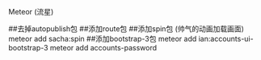 Meteor (流星)

##去掉autopublish包
##添加route包
##添加spin包 (帅气的动画加载画面)
meteor add sacha:spin
##添加bootstrap-3包
meteor add ian:accounts-ui-bootstrap-3
meteor add accounts-password
